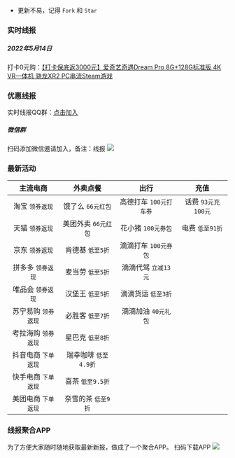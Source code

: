 - 更新不易，记得 `Fork` 和 `Star` 
### 实时线报
##### 2022年5月14日
打卡0元购：[【打卡保底返3000元】爱奇艺奇遇Dream Pro 8G+128G标准版 4K VR一体机 骁龙XR2 PC串流Steam游戏](https://u.jd.com/EtYWqDX "【打卡300天保底返3000元】爱奇艺奇遇Dream Pro 8G+128G标准版 4K VR一体机 骁龙XR2 PC串流Steam游戏")

### 优惠线报
实时线报QQ群：[点击加入](https://jq.qq.com/?_wv=1027&k=JuvO5aov "点击加入")
##### 微信群
扫码添加微信邀请加入，备注：线报
![](https://github.com/omxmo/yh/blob/main/wx.png)
### 最新活动
|主流电商|外卖点餐|出行|充值|
| :------------: | :------------: | :------------: | :------------: |
|淘宝 `领券返现`|饿了么 `66元红包`|高德打车 `100元打车券`|话费 `93元充100元`|
|天猫 `领券返现`|美团外卖 `66元红包`|花小猪 `100元券包`|电费 `低至91折`|
|京东 `领券返现`|肯德基 `低至5折`|滴滴打车 `100元券包`||
|拼多多 `领券返现`|麦当劳 `低至5折`|滴滴代驾 `立减13元`||
|唯品会 `领券返现`|汉堡王 `低至5折`|滴滴货运 `低至3折`||
|苏宁易购 `领券返现`|必胜客 `低至7折`|滴滴加油 `40元礼包`||
|考拉海购 `领券返现`|星巴克 `低至8折`|||
|抖音电商 `下单返现`|瑞幸咖啡 `低至4.9折`|||
|快手电商 `下单返现`|喜茶 `低至9.5折`|||
|美团电商 `下单返现`|奈雪的茶 `低至9折`||||
### 线报聚合APP
为了方便大家随时随地获取最新新报，做成了一个聚合APP。
扫码下载APP
![](https://github.com/omxmo/yh/blob/main/app.png)
